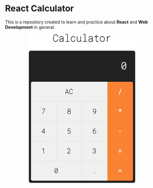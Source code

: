 # React Calculator

This is a repository created to learn and practice about **React** and **Web Development** in general.

<p align="center">
  <img src="https://raw.githubusercontent.com/ArthurFiorette/code-vault/main/react-calculator/.github/images/page.png" alt="Project Preview" />
</p>
